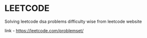 # LEETCODE

Solving leetcode dsa problems difficulty wise from leetcode website

link - https://leetcode.com/problemset/
